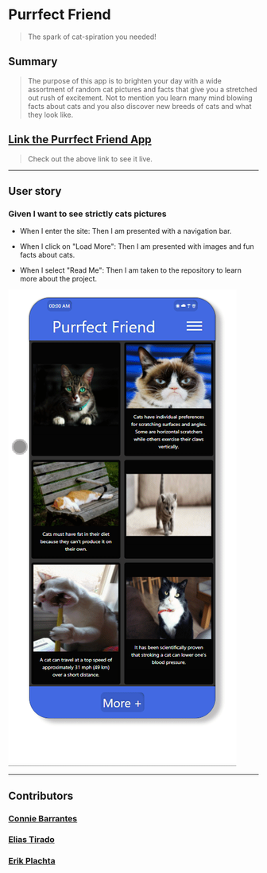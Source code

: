 # Purrfect Friend  
> The spark of cat-spiration you needed!



## Summary

> The purpose of this app is to brighten your day with a wide assortment of random cat pictures and facts that give you a stretched out rush of excitement. 
> Not to mention you learn many mind blowing facts about cats and you also discover new breeds of cats and what they look like.

## [Link the Purrfect Friend App](https://erikplachta.github.io/Purrfect-Friend/)

> Check out the above link to see it live.

---

## User story

### Given I want to see strictly cats pictures

- When I enter the site: Then I am presented with a navigation bar.

- When I click on "Load More": Then I am presented with images and fun facts about cats.

- When I select "Read Me": Then I am taken to the repository to learn more about the project.

![demo](assets/images/demo.gif)

---

## Contributors

### [Connie Barrantes]()
### [Elias Tirado]()
### [Erik Plachta](www.github.com/erikplachta)

